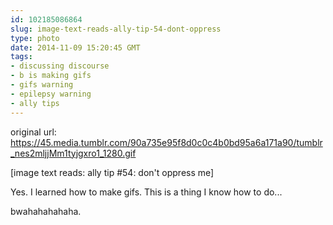 ```yaml
---
id: 102185086864
slug: image-text-reads-ally-tip-54-dont-oppress
type: photo
date: 2014-11-09 15:20:45 GMT
tags:
- discussing discourse
- b is making gifs
- gifs warning
- epilepsy warning
- ally tips
---
```

original url: https://45.media.tumblr.com/90a735e95f8d0c0c4b0bd95a6a171a90/tumblr_nes2mljjMm1tyjgxro1_1280.gif

[image text reads: ally tip #54: don't oppress me]

Yes. I learned how to make gifs. This is a thing I know how to do...

bwahahahahaha.